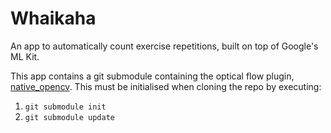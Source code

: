 # Whaikaha

An app to automatically count exercise repetitions, built on top of Google's ML Kit.

This app contains a git submodule containing the optical flow plugin, [native_opencv](https://github.com/Automated-Exercise-Repetition-Counting/native_opencv). This must be initialised when cloning the repo by executing:

1. `git submodule init`
2. `git submodule update`